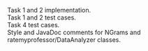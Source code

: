 Task 1 and 2 implementation. \
Task 1 and 2 test cases. \
Task 4 test cases. \
Style and JavaDoc comments for NGrams and ratemyprofessor/DataAnalyzer classes.
